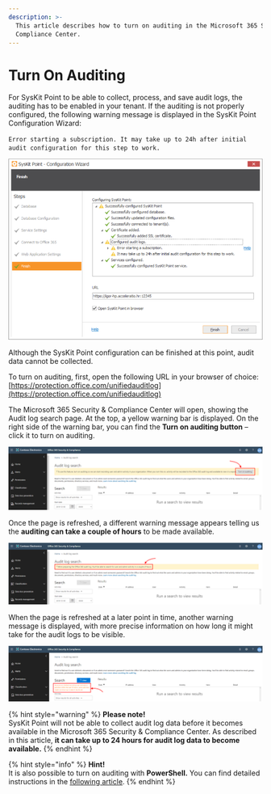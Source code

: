 ```yaml
---
description: >-
  This article describes how to turn on auditing in the Microsoft 365 Security &
  Compliance Center.
---
```


# Turn On Auditing

For SysKit Point to be able to collect, process, and save audit logs, the auditing has to be enabled in your tenant. If the auditing is not properly configured, the following warning message is displayed in the SysKit Point Configuration Wizard:

`Error starting a subscription. It may take up to 24h after initial audit configuration for this step to work.`

![SysKit Point Configuration Wizard - Warning message](../.gitbook/assets/turn-on-auditing_syskit-point-configuration-wizard-warning-message.png)

Although the SysKit Point configuration can be finished at this point, audit data cannot be collected.

To turn on auditing, first, open the following URL in your browser of choice: [https://protection.office.com/unifiedauditlog](https://protection.office.com/unifiedauditlog)

The Microsoft 365 Security & Compliance Center will open, showing the Audit log search page. At the top, a yellow warning bar is displayed. On the right side of the warning bar, you can find the **Turn on auditing button** – click it to turn on auditing.

![Microsoft 365 Security &amp; Compliance Center - Turn on auditing](../.gitbook/assets/turn-on-auditing_turn-on-button-2%20%281%29%20%283%29.png)

Once the page is refreshed, a different warning message appears telling us the **auditing can take a couple of hours** to be made available.

![Microsoft 365 Security &amp; Compliance Center - Warning bar](../.gitbook/assets/turn-on-auditing_warning.png)

When the page is refreshed at a later point in time, another warning message is displayed, with more precise information on how long it might take for the audit logs to be visible.

![Microsoft 365 Security &amp; Compliance Center - Message](../.gitbook/assets/turn-on-auditing_warning2%20%282%29.png)

{% hint style="warning" %}
**Please note!**  
SysKit Point will not be able to collect audit log data before it becomes available in the Microsoft 365 Security & Compliance Center. As described in this article, **it can take up to 24 hours for audit log data to become available.**
{% endhint %}

{% hint style="info" %}
**Hint!**  
It is also possible to turn on auditing with **PowerShell.** You can find detailed instructions in the [following article](https://docs.microsoft.com/en-us/microsoft-365/compliance/turn-audit-log-search-on-or-off).
{% endhint %}

